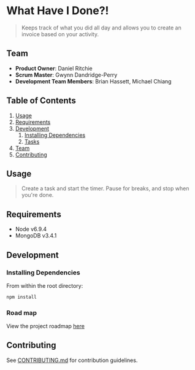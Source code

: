 # What Have I Done?!

> Keeps track of what you did all day and allows you to create an invoice based on your activity.

## Team

  - __Product Owner__: Daniel Ritchie
  - __Scrum Master__: Gwynn Dandridge-Perry
  - __Development Team Members__: Brian Hassett, Michael Chiang

## Table of Contents

1. [Usage](#Usage)
1. [Requirements](#requirements)
1. [Development](#development)
    1. [Installing Dependencies](#installing-dependencies)
    1. [Tasks](#tasks)
1. [Team](#team)
1. [Contributing](#contributing)

## Usage

> Create a task and start the timer. Pause for breaks, and stop when you're done.

## Requirements

- Node v6.9.4
- MongoDB v3.4.1

## Development

### Installing Dependencies

From within the root directory:

```sh
npm install
```

### Road map

View the project roadmap [here](https://github.com/Modern-Grasshoppers/modern-grasshoppers/issues)


## Contributing

See [CONTRIBUTING.md](CONTRIBUTING.md) for contribution guidelines.

